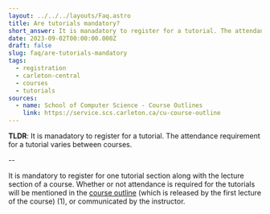 ```yaml
---
layout: ../../../layouts/Faq.astro
title: Are tutorials mandatory?
short_answer: It is manadatory to register for a tutorial. The attendance requirement for a tutorial varies between courses.
date: 2023-09-02T00:00:00.000Z
draft: false
slug: faq/are-tutorials-mandatory
tags:
  - registration
  - carleton-central
  - courses
  - tutorials
sources:
  - name: School of Computer Science - Course Outlines
    link: https://service.scs.carleton.ca/cu-course-outline
---
```


**TLDR**: It is manadatory to register for a tutorial. The attendance requirement for a tutorial varies between courses.

--

It is mandatory to register for one tutorial section along with the lecture section of a course.
Whether or not attendance is required for the tutorials will be mentioned in the [course outline](https://service.scs.carleton.ca/cu-course-outline) (which is released by the first lecture of the course) (1), or communicated by the instructor.
